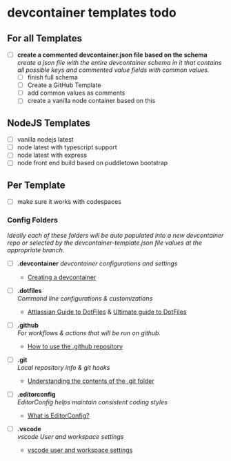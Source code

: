 # devcontainer templates todo

## For all Templates

- [ ] **create a commented devcontainer.json file based on the schema**   
      _create a json file with the entire devcontainer schema in it that contains all possible keys and commented value fields with common values._    
  - [ ] finish full schema
  - [ ] Create a GitHub Template
  - [ ] add common values as comments
  - [ ] create a vanilla node container based on this

## NodeJS Templates

- [ ] vanilla nodejs latest
- [ ] node latest with typescript support
- [ ] node latest with express
- [ ] node front end build based on puddletown bootstrap

## Per Template

- [ ] make sure it works with codespaces

### Config Folders

*Ideally each of these folders will be auto populated into a new devcontainer repo or selected by the devcontainer-template.json file values at the appropriate branch.*
    
- [ ] **.devcontainer**
  *devcontainer configurations and settings*
  - [Creating a devcontainer](https://code.visualstudio.com/docs/devcontainers/create-dev-container)

- [ ] **.dotfiles**     
  *Command line configurations & customizations*
  - [Attlassian Guide to DotFiles](https://www.atlassian.com/git/tutorials/dotfiles) & [Ultimate guide to DotFiles](https://www.daytona.io/dotfiles/ultimate-guide-to-dotfiles)

- [ ] **.github**    
  *For workflows & actions that will be run on github.*
  - [How to use the .github repository](https://www.freecodecamp.org/news/how-to-use-the-dot-github-repository/)

- [ ] **.git**     
  *Local repository info & git hooks*
  - [Understanding the contents of the .git folder](https://dev.to/rajaniraiyn/understanding-the-contents-of-the-git-folder-ef)

- [ ] **.editorconfig**    
  *EditorConfig helps maintain consistent coding styles*
  - [What is EditorConfig?](https://editorconfig.org/)

- [ ] **.vscode**    
  *vscode User and workspace settings*
  - [vscode user and workspace settings](https://code.visualstudio.com/docs/configure/settings)
